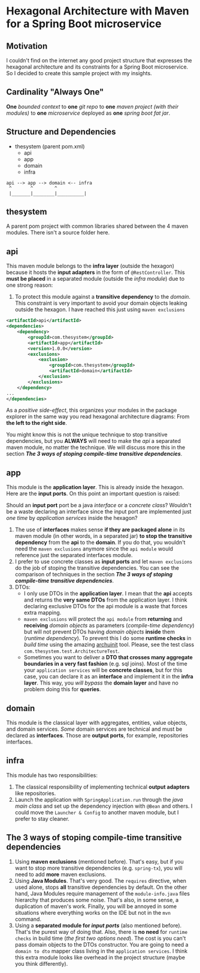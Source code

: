 # Hexagonal Architecture with Maven for a Spring Boot microservice

## Motivation

I couldn't find on the internet any good project structure that expresses the hexagonal architecture and its constraints for a Spring Boot microservice. So I decided to create this sample project with my insights.

## Cardinality "Always One"

**One** *bounded context* to **one** *git repo* to **one** *maven project (with their modules)* to **one** *microservice* deployed as **one** *spring boot fat jar*.

## Structure and Dependencies

* thesystem (parent pom.xml)
  * api
  * app
  * domain
  * infra

```
api --> app --> domain <-- infra
 ^       ^        ^
 |_______|________|__________|
```


## thesystem

A parent pom project with common libraries shared between the 4 maven modules. There isn't a source folder here.

## api

This maven module belongs to the **infra layer** (outside the hexagon) because it hosts the **input adapters** in the form of `@RestController`. This **must be placed** in a separated module (outside the *infra module*) due to one strong reason:

1. To protect this module against a **transitive dependency** to the *domain*. This constraint is very important to avoid your domain objects leaking outside the hexagon. I have reached this just using `maven exclusions`

``` xml
<artifactId>api</artifactId>
<dependencies>
    <dependency>
        <groupId>com.thesystem</groupId>
        <artifactId>app</artifactId>
        <version>1.0.0</version>
        <exclusions>
            <exclusion>
                <groupId>com.thesystem</groupId>
                <artifactId>domain</artifactId>
            </exclusion>
        </exclusions>
    </dependency>
...
</dependencies>
```

As a *positive side-effect*, this organizes your modules in the package explorer in the same way you read hexagonal architecture diagrams: From **the left to the right side**.

You might know this is not the unique technique to stop transitive dependencies, but you **ALWAYS** will need to make the *api* a separated maven module, no matter the technique. We will discuss more this in the section ***The 3 ways of stoping compile-time transitive dependencies***.

## app
This module is the **application layer**. This is already inside the hexagon. Here are the **input ports**. On this point an important question is raised:

Should an **input port** port be a java *interface* or a *concrete class*? Wouldn't be a waste declaring an interface since the input port are implemented just *one time* by *application services* inside the hexagon?

1. The use of **interfaces** makes sense **if they are packaged alone** in its maven module (in other words, in a separated jar) **to stop the transitive dependency** from the **api** to the **domain**. If you do that, you wouldn't need the `maven exclusions` anymore since the `api module` would reference just the separated interfaces module.
2. I prefer to use concrete classes as **input ports** and let `maven exclusions` do the job of stoping the transitive dependencies. You can see the comparison of techniques in the section ***The 3 ways of stoping compile-time transitive dependencies***.
3. DTOs:
    * I only use DTOs in the **application layer**. I mean that the **api** accepts and returns the **very same DTOs** from the application layer. I think declaring exclusive DTOs for the api module is a waste that forces extra mapping.
    * `maven exclusions` will protect the `api module` from **returning** and **receiving** *domain objects* as parameters (*compile-time dependency*) but will not prevent DTOs having *domain objects* **inside** them (*runtime dependency*). To prevent this I do some **runtime checks** in *build time* using the amazing [archuinit](https://archunit.org) tool. Please, see the test class `com.thesystem.test.ArchitectureTest`.
    * Sometimes you want to deliver a **DTO that crosses many aggregate boundaries in a very fast fashion** (e.g. sql joins). Most of the time your `application services` will be **concrete classes**, but for this case, you can declare it as an **interface** and implement it in the **infra layer**. This way, you *will bypass* the **domain layer** and have no problem doing this for **queries**.

## domain
This module is the classical layer with aggregates, entities, value objects, and domain services. *Some* domain services are technical and must be declared as **interfaces**. Those are **output ports**, for example, repositories interfaces.

## infra
This module has two responsibilities:

1. The classical responsibility of implementing technical **output adapters** like repositories.
2. Launch the application with `SpringApplication.run` through the *java main class* and set up the dependency injection with `@Bean` and others. I could move the `Launcher & Config` to another maven module, but I prefer to stay cleaner.

## The 3 ways of stoping compile-time transitive dependencies

1. Using **maven exclusions** (mentioned before). That's easy, but if you want to stop more transitive dependencies (e.g. `spring-tx`), you will need to add **more** maven exclusions. 
2. Using **Java Modules**. That's very good. The `requires` directive, when used alone, stops **all** transitive dependencies by default. On the other hand, Java Modules require management of the `module-info.java` files hierarchy that produces some noise. That's also, in some sense, a duplication of maven's work. Finally, you will be annoyed in some situations where everything works on the IDE but not in the `mvn` command.
3. Using a **separated module for *input ports*** (also mentioned before). That's the purest way of doing that. Also, there is **no need** for `runtime checks` in build time (*the first two options need*). The cost is you can't pass domain objects to the DTOs constructor. You are going to need a `domain to dto` mapper class living in the `application services`. I think this extra module looks like overhead in the project structure (maybe you think differently).

